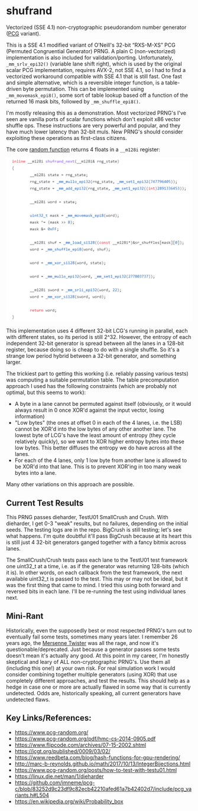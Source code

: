 # shufrand
Vectorized (SSE 4.1) non-cryptographic pseudorandom number generator ([PCG](https://en.wikipedia.org/wiki/Permuted_congruential_generator) variant).

This is a SSE 4.1 modified variant of O’Neill's 32-bit “RXS-M-XS” PCG (Permuted Congruential Generator) PRNG. A plain C (non-vectorized) implementation is also included for validation/porting. Unfortunately, `_mm_srlv_epi32()` (variable lane shift right), which is used by the original scalar PCG implementation, requires AVX-2, not SSE 4.1, so I had to find a vectorized workaround compatible with SSE 4.1 that is still fast. One fast and simple alternative, which is a reversible integer function, is a table-driven byte permutation. This can be implemented using `_mm_movemask_epi8()`, some sort of table lookup based off a function of the returned 16 mask bits, followed by `_mm_shuffle_epi8()`.

I'm mostly releasing this as a demonstration. Most vectorized PRNG's I've seen are vanilla ports of scalar functions which don't exploit x86 vector shuffle ops. These instructions are very powerful and popular, and they have much lower latency than 32-bit muls. New PRNG's should consider exploiting these operations as first-class citizens.

The core [random function](https://github.com/richgel999/shufrand/blob/main/shufrand.h#L65) returns 4 floats in a `__m128i` register:

![shufrange function](shufrand_func_png.png "shufrange SSE 4.1 implementation")

This implementation uses 4 different 32-bit LCG's running in parallel, each with different states, so its period is still 2^32. However, the entropy of each independent 32-bit generator is spread between all the lanes in a 128-bit register, because doing so is cheap to do with a single shuffle. So it's a strange low period hybrid between a 32-bit generator, and something larger.

The trickiest part to getting this working (i.e. reliably passing various tests) was computing a suitable permutation table. The table precomputation approach I used has the following constraints (which are probably not optimal, but this seems to work):
- A byte in a lane cannot be permuted against itself (obviously, or it would always result in 0 once XOR'd against the input vector, losing information)
- "Low bytes" (the ones at offset 0 in each of the 4 lanes, i.e. the LSB) cannot be XOR'd into the low bytes of any other another lane. The lowest byte of LCG's have the least amount of entropy (they cycle relatively quickly), so we want to XOR higher entropy bytes into these low bytes. This better diffuses the entropy we do have across all the lanes.
- For each of the 4 lanes, only 1 low byte from another lane is allowed to be XOR'd into that lane. This is to prevent XOR'ing in too many weak bytes into a lane.

Many other variations on this approach are possible.

## Current Test Results

This PRNG passes dieharder, TestU01 SmallCrush and Crush. With dieharder, I get 0-3 "weak" results, but no failures, depending on the initial seeds. The testing logs are in the repo. BigCrush is still testing; let's see what happens. I'm quite doubtful it'll pass BigCrush because at its heart this is still just 4 32-bit generators ganged together with a fancy bitmix across lanes. 

The SmallCrush/Crush tests pass each lane to the TestU01 test framework one uint32_t at a time, i.e. as if the generator was returning 128-bits (which it is). In other words, on each callback from the test framework, the next available uint32_t is passed to the test. This may or may not be ideal, but it was the first thing that came to mind. I tried this using both forward and reversed bits in each lane. I'll be re-running the test using individual lanes next.

## Mini-Rant

Historically, even the supposedly best or most respected PRNG's turn out to eventually fail some tests, sometimes many years later. I remember 26 years ago, the [Mersenne Twister](https://en.wikipedia.org/wiki/Mersenne_Twister) was all the rage, and now it's questionable/deprecated. Just because a generator passes some tests doesn't mean it's actually any good. At this point in my career, I'm honestly skeptical and leary of ALL non-cryptographic PRNG's. Use them all (including this one!) at your own risk. For real simulation work I would consider combining together multiple generators (using XOR) that use completely different approaches, and test the results. This should help as a hedge in case one or more are actually flawed in some way that is currently undetected. Odds are, historically speaking, all current generators have undetected flaws.

## Key Links/References:  
- https://www.pcg-random.org/
- https://www.pcg-random.org/pdf/hmc-cs-2014-0905.pdf
- https://www.flipcode.com/archives/07-15-2002.shtml
- https://jcgt.org/published/0009/03/02/
- https://www.reedbeta.com/blog/hash-functions-for-gpu-rendering/
- http://marc-b-reynolds.github.io/math/2017/10/13/IntegerBijections.html
- https://www.pcg-random.org/posts/how-to-test-with-testu01.html
- https://linux.die.net/man/1/dieharder
- https://github.com/imneme/pcg-c/blob/83252d9c23df9c82ecb42210afed61a7b42402d7/include/pcg_variants.h#L504
- https://en.wikipedia.org/wiki/Probability_box

